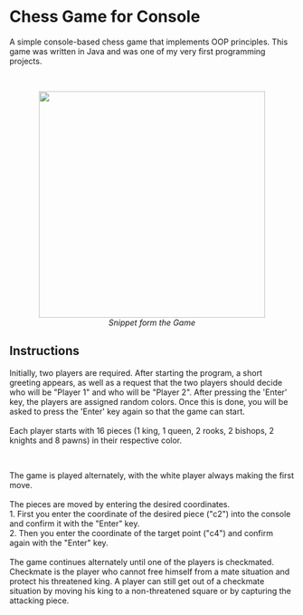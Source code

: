 # Chess Game for Console

<p>
  A simple console-based chess game that implements OOP principles. This game was written in Java and was one of my very first programming projects.
</p>
<br>

<p align="center">
  <img src="https://user-images.githubusercontent.com/104328359/230353156-b523a80b-dbed-4e6d-b55d-d5ba426a7f71.jpg" width="400" height="400">
  <br>
  <caption> <i>Snippet form the Game</i> </caption>
  <br>
</p>

## Instructions

<p>
  Initially, two players are required. After starting the program, a short greeting appears, as well as a request that the two players should decide who will be "Player
  1" and who will be "Player 2". After pressing the 'Enter' key, the players are assigned random colors. Once this is done, you will be asked to press the 'Enter' key
  again so that the game can start.
  <br>
  <br>
  Each player starts with 16 pieces (1 king, 1 queen, 2 rooks, 2 bishops, 2 knights and 8 pawns) in their respective color.
</p>
<br>
<p>
  The game is played alternately, with the white player always making the first move. 
  <br><br>
  The pieces are moved by entering the desired coordinates. 
  <br>
  1. First you enter the coordinate of the desired piece ("c2") into the console and confirm it with the "Enter" key. 
  <br>
  2. Then you enter the coordinate of the target point ("c4") and confirm again with the "Enter" key.
  <br>
  <br>
  The game continues alternately until one of the players is checkmated. Checkmate is the player who cannot free himself from a mate situation and protect his
  threatened king. A player can still get out of a checkmate situation by moving his king to a non-threatened square or by capturing the attacking piece.
<p/>

